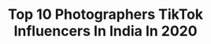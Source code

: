 ---
title: Top 10 Photographers TikTok Influencers In India In 2020
description: >-
  Find top photographers TikTok influencers in India in 2020. Most popular hashtags: #champibeats #carryminati #tiktok #thala.
platform: TikTok
profiles:
  - username: "rohan_gupta01"
    fullname: >-
      👑💪💪Team gwalior💪
    location: "India"
    followers: 64272
    engagement: 1608
    commentsToLikes: 0.012470
    id: ckad99qcycmqy0i7865m062b9
    verified: false
    hashtags: "#foryourpage, #unlockvivov17, #tikrokindia, #viralvideo"
  - username: "mahesh_mangattu"
    fullname: >-
      Mahesh Pillai
    location: "India"
    followers: 101103
    engagement: 1500
    commentsToLikes: 0.042990
    id: ck99a2yebfvgh0j78omysxqtp
    verified: false
    hashtags: "#urumi, #chandrolsavam, #niecelove, #bilal"
  - username: "abhirajk4"
    fullname: >-
      Abhiraj K
    location: "India"
    followers: 17395
    engagement: 2758
    commentsToLikes: 0.026155
    id: cka66zbxwiyjt0i78eazt0cm9
    verified: false
    hashtags: "#model, #rainbow, #sunset, #lovefailure"
  - username: "vaami143"
    fullname: >-
      rashi verma
    location: "India"
    followers: 98523
    engagement: 1890
    commentsToLikes: 0.028017
    id: ck8rsl6l0z8ov0j78ez0hvicn
    verified: false
    hashtags: "#tiktok, #jiyakhan, #riprishikapoor, #blooper"
  - username: "mahethangam"
    fullname: >-
      Mahe 
    location: "India"
    followers: 93865
    engagement: 1289
    commentsToLikes: 0.037292
    id: cka7p137y58qh0i78j7rs7ido
    verified: false
    hashtags: "#expressions, #kadhalan, #goprohero7, #narumugaiye"
  - username: "prasadkumar_official"
    fullname: >-
      🎬OdiaTikTok🎙
    location: "India"
    followers: 72519
    engagement: 1838
    commentsToLikes: 0.026053
    id: ckadaw601kajh0i78r5h5gi3u
    verified: false
    hashtags: "#thanksmaa, #odiasong, #mothersday"
  - username: "umesh_gavhane"
    fullname: >-
      Umesh Gavhane 
    location: "India"
    followers: 3636
    engagement: 2296
    commentsToLikes: 0.060234
    id: cka6l28181dle0i78v8e25k64
    verified: false
    hashtags: "#foruyou, #viralvideo, #tikrokindia, #singlepasanga"
  - username: "addy_mallick"
    fullname: >-
      addy_mallick_H
    location: "India"
    followers: 187155
    engagement: 2236
    commentsToLikes: 0.014719
    id: ckacqmqcq1fbg0i7808anbk4z
    verified: false
    hashtags: "#keepsuporting, #bollywood, #yaari, #dosti"
  - username: "maravanprakashdhevan"
    fullname: >-
      🔰🔥SatheesDevar🔥🔰
    location: "India"
    followers: 11780
    engagement: 1905
    commentsToLikes: 0.009336
    id: cka8ep7gayob60i78tpojukwi
    verified: false
    hashtags: "#thala, #share, #sathees, #all"
  - username: "its_a_kd"
    fullname: >-
      🤟🤟TEAM_B2F✴️✴️
    location: "India"
    followers: 13395
    engagement: 3523
    commentsToLikes: 0.019330
    id: cka6lvoc64rla0i78t69t6s0q
    verified: false
    hashtags: "#sakunimama, #tiktok, #dinewithme, #baghi"
---